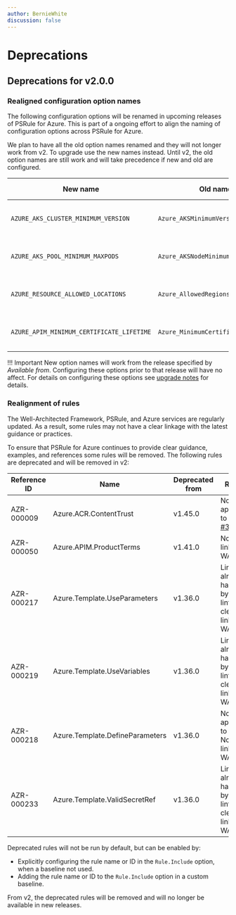 ```yaml
---
author: BernieWhite
discussion: false
---
```


# Deprecations

## Deprecations for v2.0.0

### Realigned configuration option names

The following configuration options will be renamed in upcoming releases of PSRule for Azure.
This is part of a ongoing effort to align the naming of configuration options across PSRule for Azure.

We plan to have all the old option names renamed and they will not longer work from v2.
To upgrade use the new names instead.
Until v2, the old option names are still work and will take precedence if new and old are configured.

New name                                  | Old name                             | Available from
--------                                  | --------                             | --------------
`AZURE_AKS_CLUSTER_MINIMUM_VERSION`       | `Azure_AKSMinimumVersion`            | :octicons-milestone-24: v1.12.0
`AZURE_AKS_POOL_MINIMUM_MAXPODS`          | `Azure_AKSNodeMinimumMaxPods`        | :octicons-milestone-24: v1.39.0
`AZURE_RESOURCE_ALLOWED_LOCATIONS`        | `Azure_AllowedRegions`               | :octicons-milestone-24: v1.30.0
`AZURE_APIM_MINIMUM_CERTIFICATE_LIFETIME` | `Azure_MinimumCertificateLifetime`   | :octicons-milestone-24: v1.39.0

!!! Important
    New option names will work from the release specified by _Available from_.
    Configuring these options prior to that release will have no affect.
    For details on configuring these options see [upgrade notes][2] for details.

  [2]: upgrade-notes.md#realigned-configuration-option-names

### Realignment of rules

The Well-Architected Framework, PSRule, and Azure services are regularly updated.
As a result, some rules may not have a clear linkage with the latest guidance or practices.

To ensure that PSRule for Azure continues to provide clear guidance, examples, and references some rules will be removed.
The following rules are deprecated and will be removed in v2:

Reference ID | Name                             | Deprecated from | Reason
------------ | ----                             | --------------- | ------
AZR-000009   | Azure.ACR.ContentTrust           | v1.45.0         | No longer applicable to ACR. [#3443](https://github.com/Azure/PSRule.Rules.Azure/issues/3443)
AZR-000050   | Azure.APIM.ProductTerms          | v1.41.0         | No clear linkage to WAF.
AZR-000217   | Azure.Template.UseParameters     | v1.36.0         | Linting already handled by Bicep linter. No clear linkage to WAF.
AZR-000219   | Azure.Template.UseVariables      | v1.36.0         | Linting already handled by Bicep linter. No clear linkage to WAF.
AZR-000218   | Azure.Template.DefineParameters  | v1.36.0         | No applicable to Bicep. No clear linkage to WAF.
AZR-000233   | Azure.Template.ValidSecretRef    | v1.36.0         | Linting already handled by Bicep linter. No clear linkage to WAF.

Deprecated rules will not be run by default, but can be enabled by:

- Explicitly configuring the rule name or ID in the `Rule.Include` option, when a baseline not used.
- Adding the rule name or ID to the `Rule.Include` option in a custom baseline.

From v2, the deprecated rules will be removed and will no longer be available in new releases.
